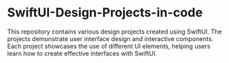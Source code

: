 # SwiftUI-Design-Projects-in-code
This repository contains various design projects created using SwiftUI. The projects demonstrate user interface design and interactive components. Each project showcases the use of different UI elements, helping users learn how to create effective interfaces with SwiftUI.
